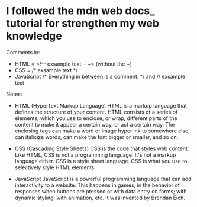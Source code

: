 # I followed the mdn web docs_ tutorial for strengthen my web knowledge

Comments in:
- HTML = <!-- exsample text --+>   (without the +)
- CSS = /* exsample text */
- JavaScript /* Everything in between is a comment. */ and // exsample text 
--

Notes:
- HTML (HyperText Markup Language)
HTML is a markup language that defines the structure of your content. HTML consists of a series of elements, which you use to enclose, or wrap, different parts of the content to make it appear a certain way, or act a certain way. The enclosing tags can make a word or image hyperlink to somewhere else, can italicize words, can make the font bigger or smaller, and so on.



- CSS (Cascading Style Sheets)
CSS is the code that styles web content. Like HTML, CSS is not a programming language. It's not a markup language either. CSS is a style sheet language. CSS is what you use to selectively style HTML elements.



- JavaScript
JavaScript is a powerful programming language that can add interactivity to a website. This happens in games, in the behavior of responses when buttons are pressed or with data entry on forms; with dynamic styling; with animation, etc. It was invented by Brendan Eich.

